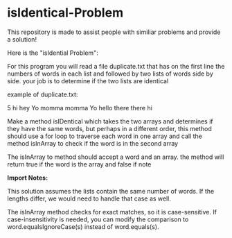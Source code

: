 # isIdentical-Problem
This repository is made to assist people with similiar problems and provide a solution!

Here is the "isIdential Problem":

For this program you will read a file duplicate.txt that has on the first line the numbers of words in each list and followed by two lists of words side by side. your job is to determine if the two lists are identical

example of duplicate.txt:

5
hi hey
Yo momma
momma Yo
hello there
there hi

Make a method isIDentical which takes the two arrays and determines if they have the same words, but perhaps in a different order, this method should use a for loop to traverse each word in one array and call the method isInArray to check if the word is in the second array

The isInArray to method should accept a word and an array. the method will return true if the word is the array and false if note


**Import Notes:**

This solution assumes the lists contain the same number of words. If the lengths differ, we would need to handle that case as well.


The isInArray method checks for exact matches, so it is case-sensitive. If case-insensitivity is needed, you can modify the comparison to word.equalsIgnoreCase(s) instead of word.equals(s).
